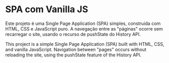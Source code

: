 # SPA com Vanilla JS

Este projeto é uma Single Page Application (SPA) simples, construída com HTML, CSS e JavaScript puro. A navegação entre as "páginas" ocorre sem recarregar o site, usando o recurso de pushState do History API.

This project is a simple Single Page Application (SPA) built with HTML, CSS, and vanilla JavaScript. Navigation between "pages" occurs without reloading the site, using the pushState feature of the History API.
